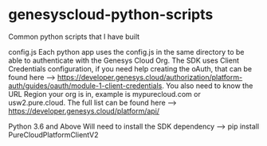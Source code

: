 # genesyscloud-python-scripts
Common python scripts that I have built


config.js
Each python app uses the config.js in the same directory to be able to authenticate with the Genesys Cloud Org.  The SDK uses Client Credentials configuration, if you need help creating the oAuth, that can be found here --> https://developer.genesys.cloud/authorization/platform-auth/guides/oauth/module-1-client-credentials.
You also need to know the URL Region your org is in, example is mypurecloud.com or usw2.pure.cloud.  The full list can be found here --> https://developer.genesys.cloud/platform/api/


Python 3.6 and Above
Will need to install the SDK dependency --> pip install PureCloudPlatformClientV2